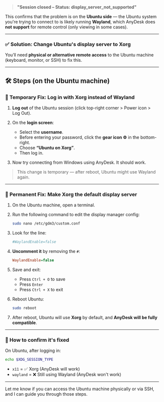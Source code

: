
> **"Session closed – Status: display_server_not_supported"**

This confirms that the problem is on the **Ubuntu side** — the Ubuntu system you're trying to connect to is likely running **Wayland**, which AnyDesk does **not support** for remote control (only viewing in some cases).

---

### ✅ Solution: Change Ubuntu's display server to Xorg

You’ll need **physical or alternative remote access** to the Ubuntu machine (keyboard, monitor, or SSH) to fix this.

---

## 🛠️ Steps (on the Ubuntu machine)

### 🔁 Temporary Fix: Log in with Xorg instead of Wayland

1. **Log out** of the Ubuntu session (click top-right corner > Power icon > Log Out).

2. On the **login screen**:

   * Select the **username**.
   * Before entering your password, click the **gear icon ⚙️** in the bottom-right.
   * Choose **“Ubuntu on Xorg”**.
   * Then log in.

3. Now try connecting from Windows using AnyDesk. It should work.

> This change is temporary — after reboot, Ubuntu might use Wayland again.

---

### 🔧 Permanent Fix: Make Xorg the default display server

1. On the Ubuntu machine, open a terminal.

2. Run the following command to edit the display manager config:

   ```bash
   sudo nano /etc/gdm3/custom.conf
   ```

3. Look for the line:

   ```ini
   #WaylandEnable=false
   ```

4. **Uncomment it** by removing the `#`:

   ```ini
   WaylandEnable=false
   ```

5. Save and exit:

   * Press `Ctrl + O` to save
   * Press `Enter`
   * Press `Ctrl + X` to exit

6. Reboot Ubuntu:

   ```bash
   sudo reboot
   ```

7. After reboot, Ubuntu will use **Xorg** by default, and **AnyDesk will be fully compatible**.

---

### 🧪 How to confirm it's fixed

On Ubuntu, after logging in:

```bash
echo $XDG_SESSION_TYPE
```

* `x11` = ✅ Xorg (AnyDesk will work)
* `wayland` = ❌ Still using Wayland (AnyDesk won't work)

---

Let me know if you can access the Ubuntu machine physically or via SSH, and I can guide you through those steps.

